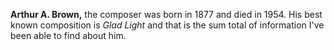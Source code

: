 
**Arthur A. Brown,** the composer was born in 1877 and died in 1954. His best known composition is *Glad Light* and that is the sum total of information I've been able to find about him.